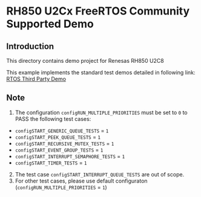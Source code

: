 # RH850 U2Cx FreeRTOS Community Supported Demo

## Introduction
This directory contains demo project for Renesas RH850 U2C8

This example implements the standard test demos detailed in following link: [RTOS Third Party Demo](https://github.com/FreeRTOS/FreeRTOS/blob/main/FreeRTOS/Demo/ThirdParty/Template/README.md)

## Note
1. The configuration `configRUN_MULTIPLE_PRIORITIES` must be set to `0` to PASS the following test cases:
- `configSTART_GENERIC_QUEUE_TESTS` = `1`
- `configSTART_PEEK_QUEUE_TESTS` = `1`
- `configSTART_RECURSIVE_MUTEX_TESTS` = `1`
- `configSTART_EVENT_GROUP_TESTS` = `1`
- `configSTART_INTERRUPT_SEMAPHORE_TESTS` = `1`
- `configSTART_TIMER_TESTS` = `1`
2. The test case `configSTART_INTERRUPT_QUEUE_TESTS` are out of scope.
3. For other test cases, please use default configuraton (`configRUN_MULTIPLE_PRIORITIES` = `1`)